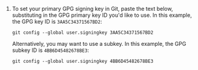 1. To set your primary GPG signing key in Git, paste the text below, substituting in the GPG primary key ID you'd like to use. In this example, the GPG key ID is `3AA5C34371567BD2`:

   ```shell
   git config --global user.signingkey 3AA5C34371567BD2
   ```

   Alternatively, you may want to use a subkey. In this example, the GPG subkey ID is `4BB6D45482678BE3`:

   ```shell
   git config --global user.signingkey 4BB6D45482678BE3
   ```
